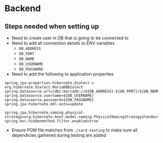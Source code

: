 # Backend

## Steps needed when setting up

- Need to create user in DB that is going to be connected to
- Need to add all connection details to ENV variables
  - `DB_ADDRESS`
  - `DB_PORT`
  - `DB_NAME`
  - `DB_USERNAME`
  - `DB_PASSWORD`
- Need to add the following to application properties
  
```properties
spring.jpa.properties.hibernate.dialect = org.hibernate.dialect.MariaDBDialect
spring.datasource.url=jdbc:mariadb://${DB_ADDRESS}:${DB_PORT}/${DB_NAME}
spring.datasource.username=${DB_USERNAME}
spring.datasource.password=${DB_PASSWORD}
spring.jpa.hibernate.ddl-auto=update

spring.jpa.hibernate.naming.physical-strategy=org.hibernate.boot.model.naming.PhysicalNamingStrategyStandardImpl
spring.mvc.hiddenmethod.filter.enabled=true
```

- Ensure POM file matches from `./card-testing` to make sure all dependicies gathered during testing are added
